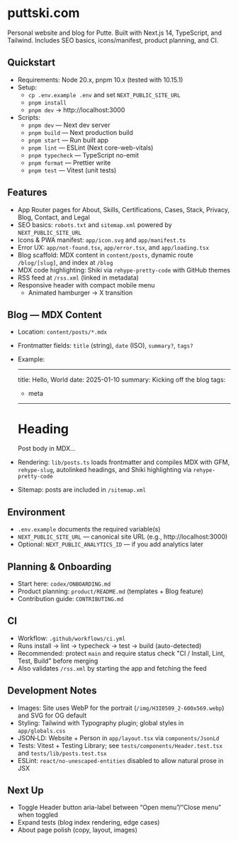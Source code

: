 # puttski.com

Personal website and blog for Putte. Built with Next.js 14, TypeScript, and Tailwind. Includes SEO basics, icons/manifest, product planning, and CI.

## Quickstart

- Requirements: Node 20.x, pnpm 10.x (tested with 10.15.1)
- Setup:
  - `cp .env.example .env` and set `NEXT_PUBLIC_SITE_URL`
  - `pnpm install`
  - `pnpm dev` → http://localhost:3000
- Scripts:
  - `pnpm dev` — Next dev server
  - `pnpm build` — Next production build
  - `pnpm start` — Run built app
  - `pnpm lint` — ESLint (Next core-web-vitals)
  - `pnpm typecheck` — TypeScript no-emit
  - `pnpm format` — Prettier write
  - `pnpm test` — Vitest (unit tests)

## Features

- App Router pages for About, Skills, Certifications, Cases, Stack, Privacy, Blog, Contact, and Legal
- SEO basics: `robots.txt` and `sitemap.xml` powered by `NEXT_PUBLIC_SITE_URL`
- Icons & PWA manifest: `app/icon.svg` and `app/manifest.ts`
- Error UX: `app/not-found.tsx`, `app/error.tsx`, and `app/loading.tsx`
- Blog scaffold: MDX content in `content/posts`, dynamic route `/blog/[slug]`, and index at `/blog`
- MDX code highlighting: Shiki via `rehype-pretty-code` with GitHub themes
- RSS feed at `/rss.xml` (linked in metadata)
- Responsive header with compact mobile menu
  - Animated hamburger → X transition

## Blog — MDX Content

- Location: `content/posts/*.mdx`
- Frontmatter fields: `title` (string), `date` (ISO), `summary?`, `tags?`
- Example:

  ---
  title: Hello, World
  date: 2025-01-10
  summary: Kicking off the blog
  tags:
    - meta
  ---

  # Heading
  Post body in MDX…

- Rendering: `lib/posts.ts` loads frontmatter and compiles MDX with GFM, `rehype-slug`, autolinked headings, and Shiki highlighting via `rehype-pretty-code`
- Sitemap: posts are included in `/sitemap.xml`

## Environment

- `.env.example` documents the required variable(s)
- `NEXT_PUBLIC_SITE_URL` — canonical site URL (e.g., http://localhost:3000)
- Optional: `NEXT_PUBLIC_ANALYTICS_ID` — if you add analytics later

## Planning & Onboarding

- Start here: `codex/ONBOARDING.md`
- Product planning: `product/README.md` (templates + Blog feature)
- Contribution guide: `CONTRIBUTING.md`

## CI

- Workflow: `.github/workflows/ci.yml`
- Runs install → lint → typecheck → test → build (auto-detected)
- Recommended: protect `main` and require status check "CI / Install, Lint, Test, Build" before merging
 - Also validates `/rss.xml` by starting the app and fetching the feed

## Development Notes

- Images: Site uses WebP for the portrait (`/img/H3I0509_2-600x569.webp`) and SVG for OG default
- Styling: Tailwind with Typography plugin; global styles in `app/globals.css`
- JSON‑LD: Website + Person in `app/layout.tsx` via `components/JsonLd`
- Tests: Vitest + Testing Library; see `tests/components/Header.test.tsx` and `tests/lib/posts.test.tsx`
- ESLint: `react/no-unescaped-entities` disabled to allow natural prose in JSX

## Next Up

- Toggle Header button aria-label between “Open menu”/“Close menu” when toggled
- Expand tests (blog index rendering, edge cases)
- About page polish (copy, layout, images)

